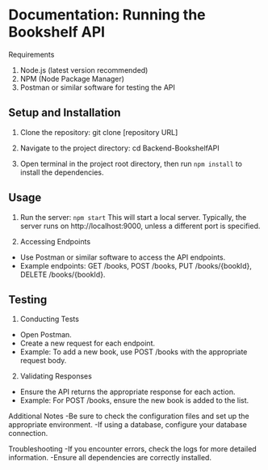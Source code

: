 # Documentation: Running the Bookshelf API

Requirements
1. Node.js (latest version recommended)
2. NPM (Node Package Manager)
3. Postman or similar software for testing the API

## Setup and Installation
1. Clone the repository:
git clone [repository URL]

2. Navigate to the project directory:
cd Backend-BookshelfAPI

3. Open terminal in the project root directory, then run `npm install` to install the dependencies.

## Usage
1. Run the server:
`npm start`
This will start a local server. Typically, the server runs on http://localhost:9000, unless a different port is specified.

2. Accessing Endpoints
- Use Postman or similar software to access the API endpoints.
- Example endpoints: GET /books, POST /books, PUT /books/{bookId}, DELETE /books/{bookId}.

## Testing
1. Conducting Tests
- Open Postman.
- Create a new request for each endpoint.
- Example: To add a new book, use POST /books with the appropriate request body.

2. Validating Responses
- Ensure the API returns the appropriate response for each action.
- Example: For POST /books, ensure the new book is added to the list.

Additional Notes
-Be sure to check the configuration files and set up the appropriate environment.
-If using a database, configure your database connection.

Troubleshooting
-If you encounter errors, check the logs for more detailed information.
-Ensure all dependencies are correctly installed.
